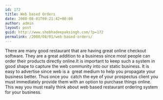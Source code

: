 ```yaml
---
id: 172
title: Web based Orders
date: 2008-08-01T09:21:42+00:00
author: admin
layout: post
guid: http://www.shobhadeepaksingh.com/?p=172
permalink: /2008/08/01/web-based-orders/
---
```

There are many good restaurant that are having great online checkout software. They are a great addition to a business since most people can order their products directly online.It is important to keep such a system in good shape to capture the web community into our static business. It is easy to advertise since web is a  great medium to help you propagate your business better. Thus once you  catch the eye of your prospectus client you must immediately provide them with an option to purchase things online. This way you must really think about web based restaurant ordering system for your business.